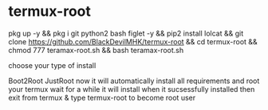 # termux-root
pkg up -y && pkg i git python2 bash figlet -y && pip2 install lolcat && git clone https://github.com/BlackDevilMHK/termux-root && cd termux-root && chmod 777 teramax-root.sh && bash teramax-root.sh

choose your type of install

Boot2Root
JustRoot now it will automatically install all requirements and root your termux wait for a while it will install when it sucsessfully installed then exit from termux & type termux-root to become root user
